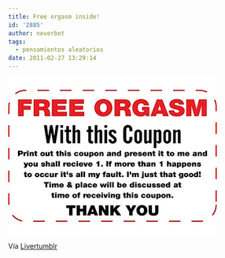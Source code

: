```yaml
---
title: Free orgasm inside!
id: '2885'
author: neverbot
tags:
  - pensamientos aleatorios
date: 2011-02-27 13:29:14
---
```


![201102271328.jpg](./free-orgasm-inside/201102271328.jpg)

Vía [Livertumblr](http://livercake.tumblr.com/post/2085989263/valido-solo-por-este-fin-de-semana)